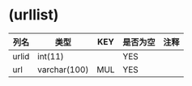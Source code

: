 # (urllist)
| 列名   | 类型   | KEY  | 是否为空 | 注释   |
| ---- | ---- | ---- | ---- | ---- |
|urlid|int(11)||YES||
|url|varchar(100)|MUL|YES||
